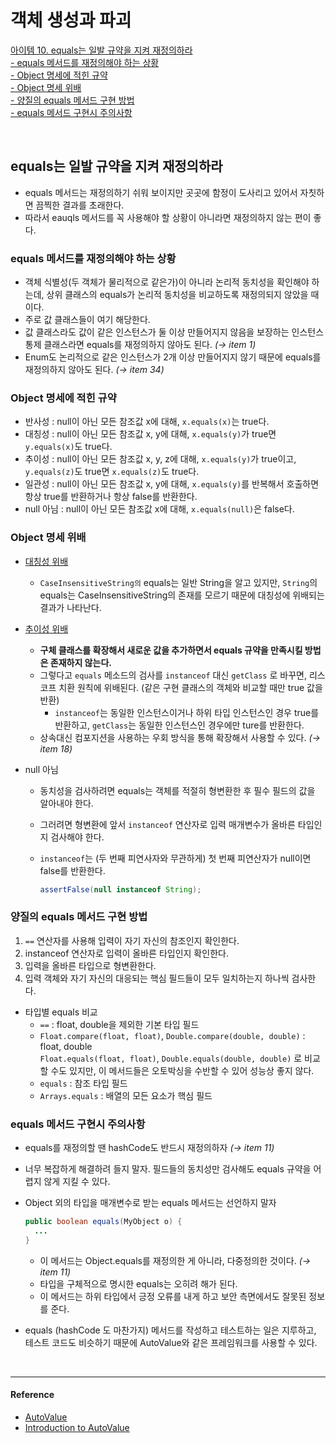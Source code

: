 # 객체 생성과 파괴

[아이템 10. equals는 일발 규약을 지켜 재정의하라](#equals는-일발-규약을-지켜-재정의하라)   
[- equals 메서드를 재정의해야 하는 상황](#equals-메서드를-재정의해야-하는-상황)  
[- Object 명세에 적힌 규약](#Object-명세에-적힌-규약)  
[- Object 명세 위배](#Object-명세-위배)  
[- 양질의 equals 메서드 구현 방법](#양질의-equals-메서드-구현-방법)  
[- equals 메서드 구현시 주의사항](#equals-메서드-구현시-주의사항)  

<br>

## equals는 일발 규약을 지켜 재정의하라
- equals 메서드는 재정의하기 쉬워 보이지만 곳곳에 함정이 도사리고 있어서 자칫하면 끔찍한 결과를 초래한다.
- 따라서 eauqls 메서드를 꼭 사용해야 할 상황이 아니라면 재정의하지 않는 편이 좋다. 


### equals 메서드를 재정의해야 하는 상황
- 객체 식별성(두 객체가 물리적으로 같은가)이 아니라 논리적 동치성을 확인해야 하는데, 상위 클래스의 equals가 논리적 동치성을 비교하도록 재정의되지 않았을 때이다.
- 주로 값 클래스들이 여기 해당한다.
- 값 클래스라도 값이 같은 인스턴스가 둘 이상 만들어지지 않음을 보장하는 인스턴스 통제 클래스라면 equals를 재정의하지 않아도 된다. *(→ item 1)*
- Enum도 논리적으로 같은 인스턴스가 2개 이상 만들어지지 않기 때문에 equals를 재정의하지 않아도 된다. *(→ item 34)*


### Object 명세에 적힌 규약
- 반사성 : null이 아닌 모든 참조값 x에 대해, `x.equals(x)`는 true다.
- 대칭성 : null이 아닌 모든 참조값 x, y에 대해, `x.equals(y)`가 true면 `y.equals(x)`도 true다.
- 추이성 : null이 아닌 모든 참조값 x, y, z에 대해, `x.equals(y)`가 true이고, `y.equals(z)`도 true면 `x.equals(z)`도 true다.
- 일관성 : null이 아닌 모든 참조값 x, y에 대해, `x.equals(y)`를 반복해서 호출하면 항상 true를 반환하거나 항상 false를 반환한다.
- null 아님 : null이 아닌 모든 참조값 x에 대해, `x.equals(null)`은 false다.


### Object 명세 위배
- [대칭성 위배](../../src/main/java/study/heejin/chapter3/item10/CaseInsensitiveString.java)
  - `CaseInsensitiveString의` equals는 일반 String을 알고 있지만, `String`의 equals는 CaseInsensitiveString의 존재를 모르기 때문에 대칭성에 위배되는 결과가 나타난다.


- [추이성 위배](../../src/main/java/study/heejin/chapter3/item10/ColorPoint.java)
  - **구체 클래스를 확장해서 새로운 값을 추가하면서 equals 규약을 만족시킬 방법은 존재하지 않는다.**
  - 그렇다고 `equals` 메소드의 검사를 `instanceof` 대신 `getClass` 로 바꾸면, 리스코프 치환 원칙에 위배된다. (같은 구현 클래스의 객체와 비교할 때만 true 값을 반환)
    - `instanceof`는 동일한 인스턴스이거나 하위 타입 인스턴스인 경우 true를 반환하고, `getClass`는 동일한 인스턴스인 경우에만 ture를 반환한다.
  - 상속대신 컴포지션을 사용하는 우회 방식을 통해 확장해서 사용할 수 있다. *(→ item 18)*


- null 아님
  - 동치성을 검사하려면 equals는 객체를 적절히 형변환한 후 필수 필드의 값을 알아내야 한다. 
  - 그러려면 형변환에 앞서 `instanceof` 연산자로 입력 매개변수가 올바른 타입인지 검사해야 한다.
  - `instanceof`는 (두 번째 피연사자와 무관하게) 첫 번째 피연산자가 null이면 false를 반환한다.
  
    ```java
    assertFalse(null instanceof String);
    ```


### 양질의 equals 메서드 구현 방법

1. `==` 연산자를 사용해 입력이 자기 자신의 참조인지 확인한다.
2. instanceof 연산자로 입력이 올바른 타입인지 확인한다.
3. 입력을 올바른 타입으로 형변환한다.
4. 입력 객체와 자기 자신의 대응되는 핵심 필드들이 모두 일치하는지 하나씩 검사한다.


- 타입별 equals 비교
  - `==` : float, double을 제외한 기본 타입 필드
  - `Float.compare(float, float)`, `Double.compare(double, double)` : float, double    
    `Float.equals(float, float)`, `Double.equals(double, double)` 로 비교 할 수도 있지만, 이 메서드들은 오토박싱을 수반할 수 있어 성능상 좋지 않다.
  - `equals` : 참조 타입 필드
  - `Arrays.equals` : 배열의 모든 요소가 핵심 필드 

  
### equals 메서드 구현시 주의사항
- equals를 재정의할 땐 hashCode도 반드시 재정의하자 *(→ item 11)*
- 너무 복잡하게 해결하려 들지 말자. 필드들의 동치성만 검사해도 equals 규약을 어렵지 않게 지킬 수 있다.
- Object 외의 타입을 매개변수로 받는 equals 메서드는 선언하지 말자

  ```java
  public boolean equals(MyObject o) {
    ...
  }
  ``` 
  - 이 메서드는 Object.equals를 재정의한 게 아니라, 다중정의한 것이다. *(→ item 11)*
  - 타입을 구체적으로 명시한 equals는 오히려 해가 된다.
  - 이 메서드는 하위 타입에서 긍정 오류를 내게 하고 보안 측면에서도 잘못된 정보를 준다.


- equals (hashCode 도 마찬가지) 메서드를 작성하고 테스트하는 일은 지루하고, 테스트 코드도 비슷하기 때문에 AutoValue와 같은 프레임워크를 사용할 수 있다.


<br>

---
#### Reference

- [AutoValue](https://dahye-jeong.gitbook.io/java/java/advanced/2020-02-02-autovalue)
- [Introduction to AutoValue](https://www.baeldung.com/introduction-to-autovalue)



